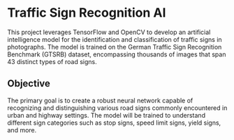 # Traffic Sign Recognition AI

This project leverages TensorFlow and OpenCV to develop an artificial intelligence model for the identification and classification of traffic signs in photographs. The model is trained on the German Traffic Sign Recognition Benchmark (GTSRB) dataset, encompassing thousands of images that span 43 distinct types of road signs.

## Objective

The primary goal is to create a robust neural network capable of recognizing and distinguishing various road signs commonly encountered in urban and highway settings. The model will be trained to understand different sign categories such as stop signs, speed limit signs, yield signs, and more.